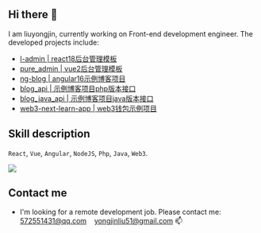 ## Hi there 👋

I am liuyongjin, currently working on Front-end development engineer. The developed projects include:

- [l-admin | react18后台管理模板](https://github.com/liuyongjin/l-admin)
- [pure_admin | vue2后台管理模板](https://github.com/liuyongjin/pure_admin)
- [ng-blog | angular16示例博客项目](https://github.com/liuyongjin/ng-blog)
- [blog_api | 示例博客项目php版本接口](https://github.com/liuyongjin/blog_api)
- [blog_java_api | 示例博客项目java版本接口](https://github.com/liuyongjin/blog_java_api)
- [web3-next-learn-app | web3钱包示例项目](https://github.com/liuyongjin/web3-next-learn-app)

## Skill description

`React`, `Vue`, `Angular`, `NodeJS`, `Php`, `Java`, `Web3`.

<img src="https://github-readme-stats.vercel.app/api?username=liuyongjin&show_icons=true&theme=transparent" /> 

## Contact me
- I'm looking for a remote development job. Please contact me: 572551431@qq.com &nbsp;&nbsp; yongjinliu51@gmail.com 📫
